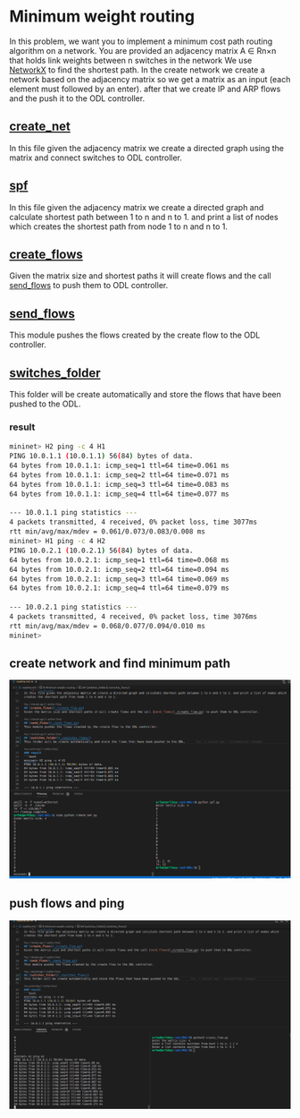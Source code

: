 # Minimum weight routing
In this problem, we want you to implement a minimum cost path routing algorithm on a network.
You are provided an adjacency matrix A ∈ Rn×n that holds link weights between n switches in the
network
We use [NetworkX](https://networkx.org/) to find the shortest path. In the create network we create a network based on the adjacency matrix so we get a matrix as an input (each element must followed by an enter). after that we create IP and ARP flows and the push it to the ODL controller.

## [create_net](./create_net.py)
In this file given the adjacency matrix we create a directed graph using the matrix and connect switches to ODL controller.

## [spf](./spf.py)
In this file given the adjacency matrix we create a directed graph and calculate shortest path between 1 to n and n to 1. and print a list of nodes which creates the shortest path from node 1 to n and n to 1.

## [create_flows](./create_flow.py)
Given the matrix size and shortest paths it will create flows and the call [send_flows](./create_flow.py) to push them to ODL controller.

## [send_flows](./send_flows.py)
This module pushes the flows created by the create flow to the ODL controller.

## [switches_folder](./switches_flows/)
This folder will be create automatically and store the flows that have been pushed to the ODL.

### result 
```bash
mininet> H2 ping -c 4 H1
PING 10.0.1.1 (10.0.1.1) 56(84) bytes of data.
64 bytes from 10.0.1.1: icmp_seq=1 ttl=64 time=0.061 ms
64 bytes from 10.0.1.1: icmp_seq=2 ttl=64 time=0.071 ms
64 bytes from 10.0.1.1: icmp_seq=3 ttl=64 time=0.083 ms
64 bytes from 10.0.1.1: icmp_seq=4 ttl=64 time=0.077 ms

--- 10.0.1.1 ping statistics ---
4 packets transmitted, 4 received, 0% packet loss, time 3077ms
rtt min/avg/max/mdev = 0.061/0.073/0.083/0.008 ms
mininet> H1 ping -c 4 H2
PING 10.0.2.1 (10.0.2.1) 56(84) bytes of data.
64 bytes from 10.0.2.1: icmp_seq=1 ttl=64 time=0.068 ms
64 bytes from 10.0.2.1: icmp_seq=2 ttl=64 time=0.094 ms
64 bytes from 10.0.2.1: icmp_seq=3 ttl=64 time=0.069 ms
64 bytes from 10.0.2.1: icmp_seq=4 ttl=64 time=0.079 ms

--- 10.0.2.1 ping statistics ---
4 packets transmitted, 4 received, 0% packet loss, time 3076ms
rtt min/avg/max/mdev = 0.068/0.077/0.094/0.010 ms
mininet> 
```

## create network and find minimum path 
![net-spf](./net-spf.png)

## push flows and ping
![add-flows](./add-flows.png)